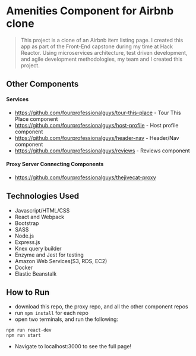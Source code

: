 # Amenities Component for Airbnb clone

> This project is a clone of an Airbnb item listing page. I created this app as part of the Front-End capstone during my time at Hack Reactor. Using microservices architecture, test driven development, and agile development methodologies, my team and I created this project.

## Other Components
  #### Services
  - https://github.com/fourprofessionalguys/tour-this-place - Tour This Place component
  - https://github.com/fourprofessionalguys/host-profile - Host profile component
  - https://github.com/fourprofessionalguys/header-nav - Header/Nav component
  - https://github.com/fourprofessionalguys/reviews - Reviews component
  #### Proxy Server Connecting Components
  - https://github.com/fourprofessionalguys/thejivecat-proxy
  
## Technologies Used
- Javascript/HTML/CSS
- React and Webpack
- Bootstrap
- SASS
- Node.js
- Express.js
- Knex query builder
- Enzyme and Jest for testing
- Amazon Web Services(S3, RDS, EC2)
- Docker
- Elastic Beanstalk

## How to Run
- download this repo, the proxy repo, and all the other component repos
- run ```npm install``` for each repo
- open two terminals, and run the following:
```
npm run react-dev
npm run start
```
- Navigate to localhost:3000 to see the full page!
